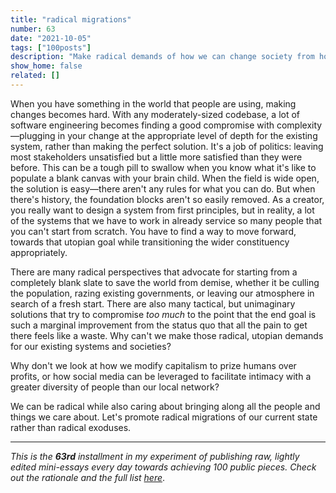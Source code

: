 ```yaml
---
title: "radical migrations"
number: 63
date: "2021-10-05"
tags: ["100posts"]
description: "Make radical demands of how we can change society from how it is now, rather than running away to start fresh or focusing on marginal improvements."
show_home: false
related: []
---
```


When you have something in the world that people are using, making changes becomes hard. With any moderately-sized codebase, a lot of software engineering becomes finding a good compromise with complexity—plugging in your change at the appropriate level of depth for the existing system, rather than making the perfect solution. It's a job of politics: leaving most stakeholders unsatisfied but a little more satisfied than they were before. This can be a tough pill to swallow when you know what it's like to populate a blank canvas with your brain child. When the field is wide open, the solution is easy—there aren't any rules for what you can do. But when there's history, the foundation blocks aren't so easily removed. As a creator, you really want to design a system from first principles, but in reality, a lot of the systems that we have to work in already service so many people that you can't start from scratch. You have to find a way to move forward, towards that utopian goal while transitioning the wider constituency appropriately. 

There are many radical perspectives that advocate for starting from a completely blank slate to save the world from demise, whether it be culling the population, razing existing governments, or leaving our atmosphere in search of a fresh start. There are also many tactical, but unimaginary solutions that try to compromise *too much* to the point that the end goal is such a marginal improvement from the status quo that all the pain to get there feels like a waste. Why can't we make those radical, utopian demands for our existing systems and societies? 

Why don't we look at how we modify capitalism to prize humans over profits, or how social media can be leveraged to facilitate intimacy with a greater diversity of people than our local network? 

We can be radical while also caring about bringing along all the people and things we care about. Let's promote radical migrations of our current state rather than radical exoduses. 

---
*This is the **63rd** installment in my experiment of publishing raw, lightly edited mini-essays every day towards achieving 100 public pieces. Check out the rationale and the full list [here](https://www.spencerchang.me/experiments/100posts/)*.

